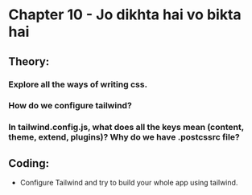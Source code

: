 # Chapter 10 - Jo dikhta hai vo bikta hai

## Theory:

### Explore all the ways of writing css.
### How do we configure tailwind?
### In tailwind.config.js, what does all the keys mean (content, theme, extend, plugins)? Why do we have .postcssrc file?

## Coding:

- Configure Tailwind and try to build your whole app using tailwind.

